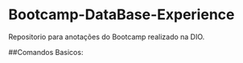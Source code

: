# Bootcamp-DataBase-Experience
Repositorio para anotações do Bootcamp realizado na DIO.

##Comandos Basicos:

